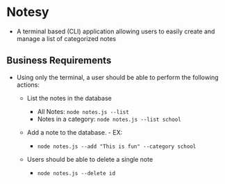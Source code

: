 # Notesy
 - A terminal based (CLI) application allowing users to easily create and manage a list of categorized notes

## Business Requirements
 - Using only the terminal, a user should be able to perform the following actions:

   - List the notes in the database

        - All Notes: `node notes.js --list`
        - Notes in a category: `node notes.js --list school`
   - Add a note to the database.  - EX:     
        -  `node notes.js --add "This is fun" --category school`
   - Users should be able to delete a single note

        - `node notes.js --delete id`